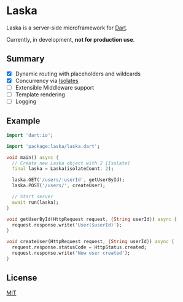# Laska

Laska is a server-side microframework for [Dart](https://dart.dev/).

Currently, in development, **not for production use**.

## Summary

- [x] Dynamic routing with placeholders and wildcards
- [x] Concurrency via [Isolates](https://api.dart.dev/stable/2.10.4/dart-isolate/Isolate-class.html)
- [ ] Extensible Middleware support
- [ ] Template rendering
- [ ] Logging

## Example

```dart
import 'dart:io';

import 'package:laska/laska.dart';

void main() async {
  // Create new Laska object with 2 [Isolate]
  final laska = Laska(isolateCount: 2);

  laska.GET('/users/:userId', getUserById);
  laska.POST('/users/', createUser);

  // Start server
  await run(laska);
}

void getUserById(HttpRequest request, {String userId}) async {
  request.response.write('User($userId)');
}

void createUser(HttpRequest request, {String userId}) async {
  request.response.statusCode = HttpStatus.created;
  request.response.write('New user created');
}
```

## License

[MIT](https://github.com/amka/laska/blob/master/LICENSE)
